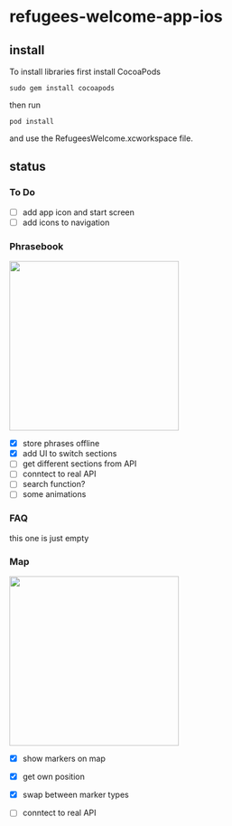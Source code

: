 # refugees-welcome-app-ios

## install

To install libraries first install CocoaPods

```sudo gem install cocoapods```

then run

```pod install```

and use the RefugeesWelcome.xcworkspace file.

## status

### To Do
  
  - [ ] add app icon and start screen
  - [ ] add icons to navigation

### Phrasebook

<img src="https://raw.githubusercontent.com/socialc0de/screenshots-and-screencasts/master/ios/Screen%20Shot%202015-11-24%20at%2016.08.46.png" width="300">

  - [x] store phrases offline
  - [x] add UI to switch sections
  - [ ] get different sections from API
  - [ ] conntect to real API
  - [ ] search function?
  - [ ] some animations

### FAQ

  this one is just empty
  
### Map

<img src="https://raw.githubusercontent.com/socialc0de/screenshots-and-screencasts/master/ios/IMG_0001.PNG" width="300">

  - [x] show markers on map
  - [x] get own position
  - [x] swap between marker types
  - [ ] conntect to real API
  
